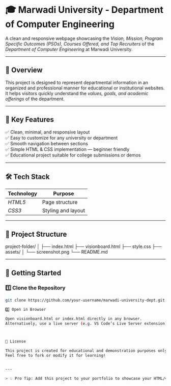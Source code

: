 # 🎓 Marwadi University - Department of Computer Engineering

A clean and responsive webpage showcasing the *Vision, Mission, Program Specific Outcomes (PSOs), Courses Offered, and Top Recruiters* of the *Department of Computer Engineering* at Marwadi University.

---


## 🌟 Overview

This project is designed to represent departmental information in an organized and professional manner for educational or institutional websites.  
It helps visitors quickly understand the *values, goals, and academic offerings* of the department.

---

## 🧩 Key Features

✅ Clean, minimal, and responsive layout  
✅ Easy to customize for any university or department  
✅ Smooth navigation between sections  
✅ Simple HTML & CSS implementation — beginner friendly  
✅ Educational project suitable for college submissions or demos  

---

## 🛠 Tech Stack

| Technology | Purpose |
|-------------|----------|
| *HTML5* | Page structure |
| *CSS3* | Styling and layout |

---

## 📁 Project Structure

project-folder/ │ ├── index.html ├── visionboard.html ├── style.css ├── assets/ │   └── screenshot.png └── README.md

---

## 🚀 Getting Started

### 1️⃣ Clone the Repository
```bash
git clone https://github.com/your-username/marwadi-university-dept.git

2️⃣ Open in Browser

Open visionboard.html or index.html directly in any browser.
Alternatively, use a live server (e.g. VS Code’s Live Server extension).



📜 License

This project is created for educational and demonstration purposes only.
Feel free to fork or modify it for learning!


---

> 💡 Pro Tip: Add this project to your portfolio to showcase your HTML/CSS skills!





